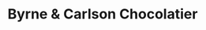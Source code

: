 ---
title: "Byrne & Carlson Chocolatier"
url: /kittery/byrne-und-carlson-chocolatier/
shop: Schokolade
---